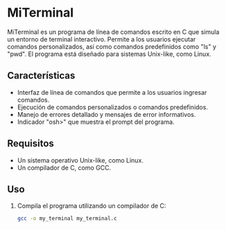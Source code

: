 # MiTerminal

MiTerminal es un programa de línea de comandos escrito en C que simula un entorno de terminal interactivo. Permite a los usuarios ejecutar comandos personalizados, así como comandos predefinidos como "ls" y "pwd". El programa está diseñado para sistemas Unix-like, como Linux.

## Características

- Interfaz de línea de comandos que permite a los usuarios ingresar comandos.
- Ejecución de comandos personalizados o comandos predefinidos.
- Manejo de errores detallado y mensajes de error informativos.
- Indicador "osh>" que muestra el prompt del programa.

## Requisitos

- Un sistema operativo Unix-like, como Linux.
- Un compilador de C, como GCC.

## Uso

1. Compila el programa utilizando un compilador de C:

   ```bash
   gcc -o my_terminal my_terminal.c
